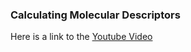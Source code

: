 ### Calculating Molecular Descriptors
Here is a link to the [Youtube Video](https://youtu.be/9i9SY6Nd1Zw)
